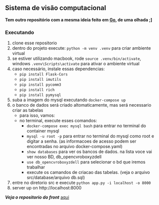 ## Sistema de visão computacional
**Tem outro repositório com a mesma ideia feito em [Go](https://github.com/eltonCasacio/gocv), de uma olhada  ;]** 

### Executando

1. clone esse repositorio
2. dentro do projeto execute: `python -m venv .venv` para criar ambiente virtual
3. se estiver utilizando macbook, rode `source .venv/bin/activate`, windows `.venv\Scripts\activate` para ativar o ambiente virtual
4. caso necessário, instale essas dependencias:
   - `pip install Flask-Cors`
   - `pip install imutils`
   - `pip install pycomm3` 
   - `pip install rich`  
   - `pip install pymysql`
5. suba a imagem do mysql executando `docker-compose up`
6. o banco de dados será criado altomaticamente, mas será necessario criar as tabelas
   - para isso, vamos:
   - no terminal, execute esses comandos:
     - `docker-compose exec mysql bash` para entrar no terminal do container mysql
     - `mysql -u root -p` para entrar no terminal do mysql como root e digitar a senha. (as informacoes de acesso podem ser encontradas no arquivo docker-compose.yaml)
     - `show databases` para ver os bancos de dados. na lista voce vai ver nosso BD, db_opencvroboxyzdell
     - `use db_opencvroboxyzdell` para selecionar o bd que iremos trabalhar
     - execute os camandos de criacao das tabelas. (veja o arquivo src/database/arquivo db.sql)
8. entre no diretorio src e execute `python app.py -i localhost -o 8000`
9. server up on http://localhost:8000

***Veja o repositorio do front*** [aqui](https://github.com/eltonCasacio/opencv_front_dell)  
